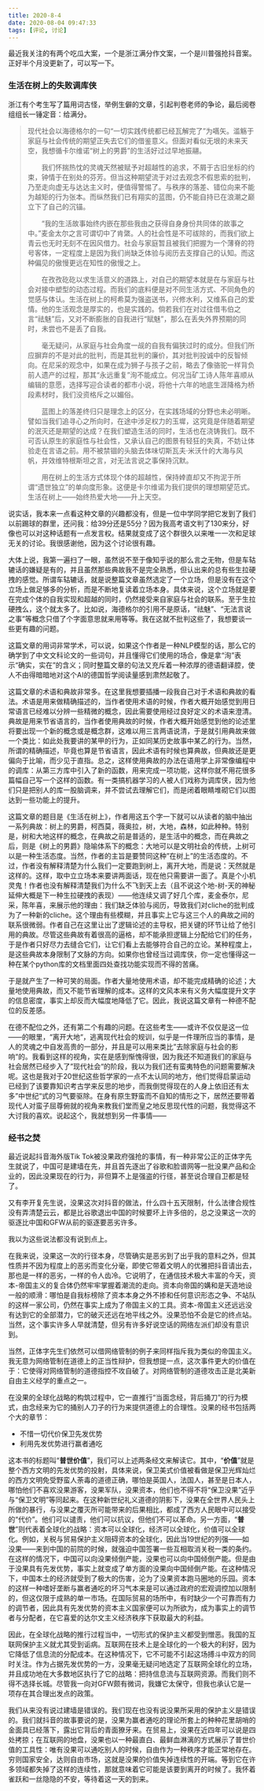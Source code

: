 ```yaml
---
title: 2020-8-4
date: 2020-08-04 09:47:33
tags: [评论, 讨论]
---
```


最近我关注的有两个吃瓜大案，一个是浙江满分作文案，一个是川普强抢抖音案。正好半个月没更新了，可以写一下。

<!--more-->

### 生活在树上的失败调库侠

浙江有个考生写了篇用词古怪，举例生僻的文章，引起判卷老师的争论，最后阅卷组组长一锤定音：给满分。

> ​		现代社会以海德格尔的一句“一切实践传统都已经瓦解完了”为嚆矢。滥觞于家庭与社会传统的期望正失去它们的借鉴意义。但面对看似无垠的未来天空，我想循卡尔维诺“树上的男爵”的生活好过过早地振翮。
>
> 　　我们怀揣热忱的灵魂天然被赋予对超越性的追求，不屑于古旧坐标的约束，钟情于在别处的芬芳。但当这种期望流于对过去观念不假思索的批判，乃至走向虚无与达达主义时，便值得警惕了。与秩序的落差、错位向来不能为越矩的行为张本。而纵然我们已有翔实的蓝图，仍不能自持已在浪潮之巅立下了自己的沉锚。
>
> 　　“我的生活故事始终内嵌在那些我由之获得自身身份共同体的故事之中。”麦金太尔之言可谓切中了肯綮。人的社会性是不可祓除的，而我们欲上青云也无时无刻不在因风借力。社会与家庭暂且被我们把握为一个薄脊的符号客体，一定程度上是因为我们尚缺乏体验与阅历去支撑自己的认知。而这种偏见的傲慢更远在知性的傲慢之上。
>
> 　　在孜孜矻矻以求生活意义的道路上，对自己的期望本就是在与家庭与社会对接中塑型的动态过程。而我们的底料便是对不同生活方式、不同角色的觉感与体认。生活在树上的柯希莫为强盗送书，兴修水利，又维系自己的爱情。他的生活观念是厚实的，也是实践的。倘若我们在对过往借韦伯之言“祛魅”后，又对不断膨胀的自我进行“赋魅”，那么在丢失外界预期的同时，未尝也不是丢了自我。
>
> 　　毫无疑问，从家庭与社会角度一觇的自我有偏狭过时的成分。但我们所应摒弃的不是对此的批判，而是其批判的廉价，其对批判投诚中的反智倾向。在尼采的观念中，如果在成为狮子与孩子之前，略去了像骆驼一样背负前人遗产的过程，那其“永远重复”洵不能成立。何况当矿工诗人陈年喜顺从编辑的意愿，选择写迎合读者的都市小说，将他十六年的地底生涯降格为桥段素材时，我们没资格斥之以媚俗。
>
> 　　蓝图上的落差终归只是理念上的区分，在实践场域的分野也未必明晰。譬如当我们追寻心之所向时，在途中涉足权力的玉墀，这究竟是伴随着期望的泯灭还是期望的达成？在我们塑造生活的同时，生活也在浇铸我们。既不可否认原生的家庭性与社会性，又承认自己的图景有轻狂的失真，不妨让体验走在言语之前。用不被禁锢的头脑去体味切斯瓦夫·米沃什的大海与风帆，并效维特根斯坦之言，对无法言说之事保持沉默。
>
> 　　用在树上的生活方式体现个体的超越性，保持婞直却又不拘泥于所谓“遗世独立”的单向度形象。这便是卡尔维诺为我们提供的理想期望范式。生活在树上——始终热爱大地——升上天空。

说实话，我本来一点看这种文章的兴趣都没有，但是一位中学同学把它发到了我们以前踢球的群里，还问我：给39分还是55分？因为我高考语文判了130来分，好像也可以对这种话题有一点发言权。结果就变成了这个群很久以来唯一一次和足球无关的讨论。我很感谢他，因为这个讨论很有趣。

大体上说，我第一遍扫了一眼，虽然说不至于像知乎说的那么言之无物，但是车轱辘话的嫌疑是有的，并且虽然那些典故我不是完全熟悉，但认出来的总有些生拉硬拽的感觉。所谓车轱辘话，就是说整篇文章虽然选定了一个立场，但是没有在这个立场上做足够多的分析，而是不断地复读着立场本身。具体来说，这个立场就是要在完成个体的自我实现和超越的同时，仍然接受来自家庭与社会的联系。至于生拉硬拽么，这个就太多了。比如说，海德格尔的引用不是原话，“祛魅”、“无法言说之事”等概念只借了个字面意思就来用等等。我在这就不批判这些了，我想要谈一些更有趣的问题。

这篇文章的用词非常学术，可以说，如果这个作者是一种NLP模型的话，那么它的确学到了中文文科论文的一些词句，并且懂得它们使用的场合，像是拿“洵”表示“确实，实在”的含义；同时整篇文章的句法又充斥着一种浓厚的德语翻译腔，使人不由得暗暗地对这个AI的德国哲学阅读量感到肃然起敬了。

这篇文章的术语和典故非常多。在这里我想要插播一段我自己对于术语和典故的看法。术语是用来做精确描述的，当作者使用术语的时候，作者大概开始感觉到用日常语言已经难以分辨一些精微的概念，因此需要使用经过良好定义的术语来澄清。典故是用来节省语言的，当作者使用典故的时候，作者大概开始感觉到他的论述里将要出现一个新的概念或是概念群，这难以用三言两语说清，于是就引用典故来做一个类比：如此处我要讲的某甲的行为，正如同某历史故事中某乙的行为。当然，所谓的精确描述，毕竟也算是节省语言，因此术语有时候也算典故，但典故还是更偏向于比喻，而少见于直指。总之，这样使用典故的办法在语用学上非常像编程中的调库：从第三方库中引入了新的函数，用来完成一项功能，这样你就不用花很多篇幅自己写一个这样的函数。有一类搞机器学习的人被人们戏称为调库侠，因为他们只是把别人的库一股脑调来，并不尝试去理解它们，而是闭着眼睛堆砌它们以图达到一些功能上的提升。

这篇文章的题目是《生活在树上》，作者用这五个字一下就可以从读者的脑中抽出一系列典故：树上的男爵，柯西莫，薇奥拉，树，大地，森林，如此种种。特别是，树和大地这样的概念，在典故之前是普适的，是生活中的概念，而在典故之后，则是《树上的男爵》隐喻体系下的概念：大地可以是文明社会的传统，上树可以是一种生活态度。当然，作者的主旨是要赞同这种”在树上”的生活态度的。不过，作者没有解释清楚为什么我们一定要跑到树上，离开大地，而是说：天然就是这样的。这样，取中立立场本来要讲两面话，现在他只需要讲一面了。真是个小机灵鬼！作者也没有解释清楚我们为什么不飞到天上去（且不说这个地-树-天的神秘延伸大概是下一种生拉硬拽的表现）——他连续又调了好几个库，麦金泰尔，尼采，陈年喜，来展示他的理由：我们缺乏体验与阅历，导致我们对cliche的批判成为了一种新的cliche。这个理由有些模糊，并且事实上它与这三个人的典故之间的联系很微弱。作者自己在这里让出了逻辑论述的主导权，把关键的环节让给了他引用的典故。尽管这些典故有着很高的逼格，却不能承担逻辑上分配给它们的任务，于是作者只好尽力去缝合它们，让它们看上去能够符合自己的立论。某种程度上，是这些典故本身限制了文脉的方向。如果你也曾经当过调库侠，你一定也懂得这一种在某个python库的文档里面四处查找功能实现而不得的苦痛。

于是就产生了一种可笑的局面。作者大量地使用术语，却不能完成精确的论述；大量地使用典故，而又不能节省理解的成本。这样的文风本来有义务大幅度提升文字的信息密度，事实上却反而大幅度地降低了它。因此，我说这篇文章有一种德不配位的反差感。

在德不配位之外，还有第二个有趣的问题。在这些考生——或许不仅仅是这一位——的眼里，“离开大地“，逃离现代社会的规训，似乎是一件理所应当的事情，是人的灵魂之中自发高贵的一部分，并且是可以用来类比”去除家庭与社会的影响“的。我看到这样的视角，实在是感到惭愧得很，因为我还不知道我们的家庭与社会居然已经步入了”现代社会“的阶段，我以为我们还有蛮夷特色的问题需要解决呢。这也是我对于20世纪这些哲学家的一点不太认同的地方，他们觉得启蒙运动已经到了该要靠知识考古学来反思的地步，而我倒觉得现在的人身上依旧还有太多”中世纪“式的习气要驱除。在身有原生野蛮而不自知的情形之下，居然还要带着现代人对蛮子屈尊俯就的视角来教我们堂而皇之地反思现代性的问题，我觉得这不大讨我的喜欢。说起这个，我就想到另一件事情——

### 经书之焚

最近说起抖音海外版Tik Tok被没果政府强抢的事情，有一种非常公正的正体字先生就说了，中国可是建墙在先，并且首先逐出了谷歌和脸谱网等一批没果产品和企业的，因此没果现在的行为，非但算不上是强盗的行径，甚至说合理自卫都是轻了。

又有李开复先生说，没果这次对抖音的做法，什么四十五天限制，什么法律合规性没有弄清楚云云，都是比谷歌退出中国的时候要坏上许多倍的，总之没果这一次的驱逐比中国和GFW从前的驱逐要恶劣许多。

我以为这些说法都没有说到点上。

在我来说，没果这一次的行径本身，尽管确实是恶劣到了出乎我的意料之外，但其性质并不因为程度上的恶劣而变化分毫，即使它带着文明人的优雅把抖音请出去，那也是一样的恶劣，一样的令人齿冷。它说明了，在通信技术极大丰富的今天，资本-帝国主义的复合体仍然牢牢掌握着潮流的走向。资本向帝国的媾和是天造地设一般的顺滑：哪怕是自我标榜除了资本本身之外不掺和任何意识形态之争、不站队的这样一家公司，仍然在事实上成为了帝国主义的工具。资本-帝国主义还远远没有达到它的全部潜力，它的破灭还远在地平线之外。没果恐怕不会是它的终点站。当然，这个事实许多人早就清楚，但另有许多好说空话的网络左派们却没有意识到。

当然，正体字先生们依然可以借网络管制的例子来同样指斥我为类似的帝国主义。我无意为网络管制在道德上的正当性辩护，但我想提一点，这次事件更大的价值在于：它使得对网络管制的道德指控不攻自破了。对网络管制的道德攻击正是北美新自由主义经学的重点之一。

在没果的全球化战略的构筑过程中，它一直推行“当面念经，背后捅刀”的行为模式，由念经来为它的捅别人刀子的行为来提供道德上的合理性。没果的经书包括两个大的章节：

- 不惜一切代价保卫先发优势
- 利用先发优势进行赢者通吃

这本书的标题叫“**普世价值**”，我们可以上述两条经文来解读它。其中，“**价值**”就是整个西方文明的先发优势的投射，具体来说，保卫美式价值被看做是保卫光辉灿烂的西方文明免受野蛮人荼毒的道德正确，哪怕是英国人，法国人，甚至是日本人，哪怕他们不喜欢没果游客，没果军队，没果资本，他们也不得不将“保卫没果”近乎与“保卫文明”等同起来。在这种新世纪礼义道德的阴影下，没果在全世界人民头上所做的暴行，与没果之覆灭所可能带来的后果相比，都成了西方人民眼中可以接受的“代价”。他们可以谴责，他们可以抗议，但他们不可以革命。另一方面，“**普世**”则代表着全球化的战略：资本可以全球化，经济可以全球化，价值可以全球化。例如，关税与贸易保护主义阻碍资本的全球化，因此当19世纪的列强——如没果——来到中国的前院的时候，就强迫中国签署一些互相取消关税一类的条约。在这样的情况下，中国可以向没果倾倒产能，没果也可以向中国倾倒产能。但是由于没果具有先发优势，事实上就变成了单方面的没果向中国倾倒产能。在这种情况下，中国本土的经济就受到了极大的伤害，沦为了没果资本跑马圈地的乐园。资本的这样一种嗜好垄断与赢者通吃的坏习气本来是可以通过政府的宏观调控加以限制的，但这仅限于成熟的单一市场。在国际贸易的场所中，有时缺少一个可靠而有力的调节者，因此具有先发优势的资本主义国家便可以为所欲为，成为事实上的调节者与分配者，在它喜爱的达尔文主义经济秩序下获取最大的利益。

因此，在全球化战略的推行过程当中，一切形式的保护主义都受到憎恶。我国的互联网保护主义就尤其受到诟病。互联网在技术上是全球化的一个极大的利好，因为它降低了信息流的分配成本。在这种情况下，它不可能不引起这场搏斗中双方的同时关注。作为占据先发优势的一方，没果毫无疑问地选定了互联网全球化的立场，并且成功地在大多数地区执行了它的战略：把持信息流与互联网资源。而我们则不得不选择长城。尽管我一向对GFW颇有微词，我嫌它太保守，但我也承认它是一项存在其合理出发点的政策。

我们从来没有说过建墙是错误的。我们现在也没有说没果所采用的保护主义是错误的。我们就抖音的故事要说的是，没果为赢者通吃的理论所套上的种种花里胡哨的金面具已经落下，露出它背后的青面獠牙来。在贸易上，没果在近四年可以说是四处拷掠；在互联网的地盘，没果也以一种最直白、最鲜血淋漓的方式展示了普世价值的工具性：唯有没果可以通吃别人的时候，自由作为一种秩序才能正常地存在。穷则国家安全，达则自由市场，这就是没果的价值失掉连续性的开端。等到它在许多领域都失掉了这样的连续性，那就意味着它可能是该要到离开的时候了。我怀着雀跃和一丝隐隐的不安，等待着这一天的到来。